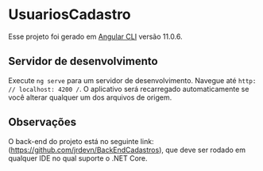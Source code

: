 # UsuariosCadastro

Esse projeto foi gerado em [Angular CLI](https://github.com/angular/angular-cli) versão 11.0.6.

## Servidor de desenvolvimento

Execute `ng serve` para um servidor de desenvolvimento. Navegue até `http: // localhost: 4200 /`. O aplicativo será recarregado automaticamente se você alterar qualquer um dos arquivos de origem.

## Observações

O back-end do projeto está no seguinte link: (https://github.com/jrdevn/BackEndCadastros), que deve ser rodado em qualquer IDE no qual suporte o .NET Core.


